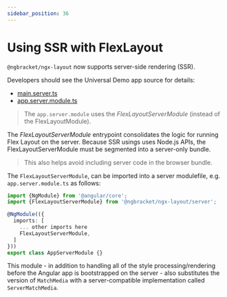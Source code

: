 ```yaml
---
sidebar_position: 36
---
```


# Using SSR with FlexLayout

`@ngbracket/ngx-layout` now supports server-side rendering (SSR).

Developers should see the Universal Demo app source for details:

- [main.server.ts](https://github.com/ngbracket/ngx-layout/blob/95a6e83bc9ce67a218d0b14e994ad41229b3ee75/src/apps/universal-app/src/main.server.ts)
- [app.server.module.ts](https://github.com/ngbracket/ngx-layout/blob/95a6e83bc9ce67a218d0b14e994ad41229b3ee75/src/apps/universal-app/src/app/app.server.module.ts)

> The `app.server.module` uses the _FlexLayoutServerModule_ (instead of the FlexLayoutModule).

The _FlexLayoutServerModule_ entrypoint consolidates the logic for running Flex Layout on the server. Because SSR usings uses Node.js APIs, the FlexLayoutServerModule must be segmented into a server-only bundle.

> This also helps avoid including server code in the browser bundle.

The `FlexLayoutServerModule`, can be imported into a server modulefile, e.g. `app.server.module.ts` as follows:

```typescript
import {NgModule} from '@angular/core';
import {FlexLayoutServerModule} from '@ngbracket/ngx-layout/server';

@NgModule(({
  imports: [
    ... other imports here
    FlexLayoutServerModule,
  ]
}))
export class AppServerModule {}
```

This module - in addition to handling all of the style processing/rendering before the Angular app is
bootstrapped on the server - also substitutes the version of `MatchMedia` with a server-compatible
implementation called `ServerMatchMedia`.
